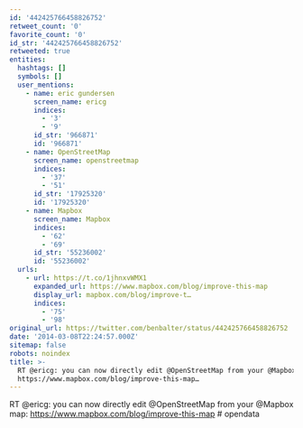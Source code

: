 ```yaml
---
id: '442425766458826752'
retweet_count: '0'
favorite_count: '0'
id_str: '442425766458826752'
retweeted: true
entities:
  hashtags: []
  symbols: []
  user_mentions:
    - name: eric gundersen
      screen_name: ericg
      indices:
        - '3'
        - '9'
      id_str: '966871'
      id: '966871'
    - name: OpenStreetMap
      screen_name: openstreetmap
      indices:
        - '37'
        - '51'
      id_str: '17925320'
      id: '17925320'
    - name: Mapbox
      screen_name: Mapbox
      indices:
        - '62'
        - '69'
      id_str: '55236002'
      id: '55236002'
  urls:
    - url: https://t.co/1jhnxvWMX1
      expanded_url: https://www.mapbox.com/blog/improve-this-map
      display_url: mapbox.com/blog/improve-t…
      indices:
        - '75'
        - '98'
original_url: https://twitter.com/benbalter/status/442425766458826752
date: '2014-03-08T22:24:57.000Z'
sitemap: false
robots: noindex
title: >-
  RT @ericg: you can now directly edit @OpenStreetMap from your @Mapbox map:
  https://www.mapbox.com/blog/improve-this-map…
---
```


RT @ericg: you can now directly edit @OpenStreetMap from your @Mapbox map: https://www.mapbox.com/blog/improve-this-map # opendata